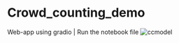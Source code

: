 # Crowd_counting_demo
Web-app using gradio | Run the notebook file
![ccmodel](https://github.com/Pshubham1012/Crowd_counting_demo/assets/124425044/c6db9fd6-4dc2-4a68-b768-eebfb9afa443)
